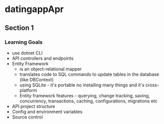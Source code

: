 # datingappApr

## Section 1
### Learning Goals
- use dotnet CLI
- API controllers and endpoints
- Entity Framework
    - is an object-relational mapper
    - translates code to SQL commands to update tables in the database (like DBContext)
    - using SQLite - it's portable no installing many things and it's cross-platform
    - Entity framework features - querying, change tracking, saving, concurrency, transactions, caching, configurations, migrations etc
- API project structure
- Config and environment variables
- Source control